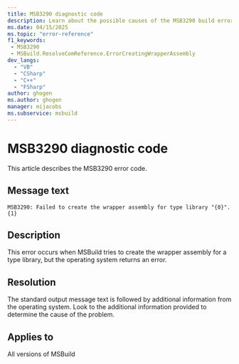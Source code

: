 ```yaml
---
title: MSB3290 diagnostic code
description: Learn about the possible causes of the MSB3290 build error and get troubleshooting tips.
ms.date: 04/15/2025
ms.topic: "error-reference"
f1_keywords:
 - MSB3290
 - MSBuild.ResolveComReference.ErrorCreatingWrapperAssembly
dev_langs:
  - "VB"
  - "CSharp"
  - "C++"
  - "FSharp"
author: ghogen
ms.author: ghogen
manager: mijacobs
ms.subservice: msbuild
---
```

# MSB3290 diagnostic code

<!-- :::ErrorDefinitionDescription::: -->
<!-- :::editable-content name="introDescription"::: -->
This article describes the MSB3290 error code.
<!-- :::editable-content-end::: -->

## Message text

`MSB3290: Failed to create the wrapper assembly for type library "{0}". {1}`


## Description

This error occurs when MSBuild tries to create the wrapper assembly for a type library, but the operating system returns an error.

## Resolution

The standard output message text is followed by additional information from the operating system. Look to the additional information provided to determine the cause of the problem.

## Applies to

All versions of MSBuild
